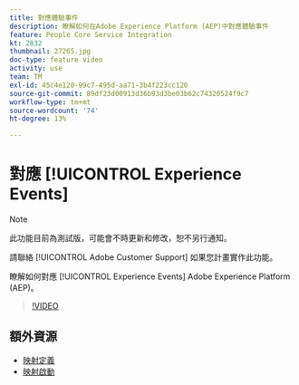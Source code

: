 ```yaml
---
title: 對應體驗事件
description: 瞭解如何在Adobe Experience Platform (AEP)中對應體驗事件
feature: People Core Service Integration
kt: 2832
thumbnail: 27265.jpg
doc-type: feature video
activity: use
team: TM
exl-id: 45c4e120-99c7-495d-aa71-3b4f223cc120
source-git-commit: 89df23d00913d36b93d3be03b62c74320524f9c7
workflow-type: tm+mt
source-wordcount: '74'
ht-degree: 13%

---
```


# 對應 [!UICONTROL Experience Events]

>[!NOTE]
>
>此功能目前為測試版，可能會不時更新和修改，恕不另行通知。
>
>請聯絡 [!UICONTROL Adobe Customer Support] 如果您計畫實作此功能。

瞭解如何對應 [!UICONTROL Experience Events] Adobe Experience Platform (AEP)。

>[!VIDEO](https://video.tv.adobe.com/v/27265?quality=12&learn=on)

## 額外資源

* [映射定義](https://experienceleague.adobe.com/docs/campaign-standard/using/integrating-with-adobe-cloud/adobe-experience-platform/data-connector/aep-mapping-definition.html)
* [映射啟動](https://experienceleague.adobe.com/docs/campaign-standard/using/integrating-with-adobe-cloud/adobe-experience-platform/data-connector/aep-mapping-activation.html)
